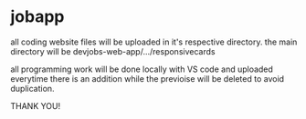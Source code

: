 # jobapp

all coding website files will be uploaded in it's respective directory.
the main directory will be devjobs-web-app/.../responsivecards

all programming work will be done locally with VS code and uploaded everytime there is an addition while the previoise will be deleted to avoid duplication.

THANK YOU!
